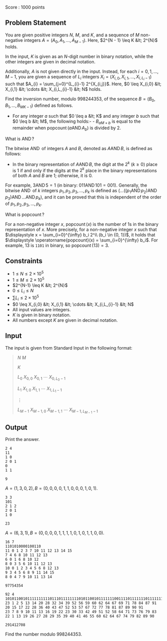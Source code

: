 Score : $1000$ points

## Problem Statement

You are given positive integers $N$, $M$, and $K$, and a sequence of $M$ non-negative integers $A = (A_{0}, A_{1}, \dots, A_{M-1})$. Here, $2^{N - 1} \leq K &lt; 2^{N}$ holds.

In the input, $K$ is given as an $N$-digit number in binary notation, while the other integers are given in decimal notation.

Additionally, $A$ is not given directly in the input. Instead, for each $i = 0, 1, \dots, M - 1$, you are given a sequence of $L_i$ integers $X_{i} = (X_{i,0}, X_{i,1}, \dots, X_{i,L_{i}-1})$ such that $A_{i} = \sum_{j=0}^{L_{i}-1} 2^{X_{i,j}}$. Here, $0 \leq X_{i,0} &lt; X_{i,1} &lt; \cdots &lt; X_{i,L_{i}-1} &lt; N$ holds.

Find the inversion number, modulo $998244353$, of the sequence $B = (B_{0}, B_{1}, \dots, B_{MK-1})$ defined as follows.

- For any integer $a$ such that $0 \leq a &lt; K$ and any integer $b$ such that $0 \leq b &lt; M$, the following holds:-   - $B_{aM+b}$ is equal to the remainder when $\operatorname{popcount}(a \operatorname{AND} A_{b})$ is divided by $2$.

What is $\operatorname{AND}$?

The bitwise $\operatorname{AND}$ of integers $A$ and $B$, denoted as $A \operatorname{AND} B$, is defined as follows:

- In the binary representation of $A \operatorname{AND} B$, the digit at the $2^k$ ($k \geq 0$) place is $1$ if and only if the digits at the $2^k$ place in the binary representations of both $A$ and $B$ are $1$; otherwise, it is $0$.

For example, $3 \operatorname{AND} 5 = 1$ (in binary: $011 \operatorname{AND} 101 = 001$). 
Generally, the bitwise $\operatorname{AND}$ of $k$ integers $p_1, p_2, p_3, \dots, p_k$ is defined as $(\dots ((p_1 \operatorname{AND} p_2) \operatorname{AND} p_3) \operatorname{AND} \dots \operatorname{AND} p_k)$, and it can be proved that this is independent of the order of $p_1, p_2, p_3, \dots, p_k$.

What is $\operatorname{popcount}$?

For a non-negative integer $x$, $\operatorname{popcount}(x)$ is the number of $1$s in the binary representation of $x$. More precisely, for a non-negative integer $x$ such that $\displaystyle x = \sum_{i=0}^{\infty} b_i 2^i\ (b_i \in {0, 1})$, it holds that $\displaystyle \operatorname{popcount}(x) = \sum_{i=0}^{\infty} b_i$.
For example, $13$ is `1101` in binary, so $\operatorname{popcount}(13) = 3$.

## Constraints

- $1 \leq N \leq 2 \times 10^5$
- $1 \leq M \leq 2 \times 10^5$
- $2^{N-1} \leq K &lt; 2^{N}$
- $0 \leq L_{i} \leq N$
- $\sum L_{i} \leq 2 \times 10^5$
- $0 \leq X_{i,0} &lt; X_{i,1} &lt; \cdots &lt; X_{i,L_{i}-1} &lt; N$
- All input values are integers.
- $K$ is given in binary notation.
- All numbers except $K$ are given in decimal notation.

## Input

The input is given from Standard Input in the following format:

> $N$ $M$
> 
> $K$
> 
> $L_{0}$ $X_{0,0}$ $X_{0,1}$ $\cdots$ $X_{0,L_{0}-1}$
> 
> $L_{1}$ $X_{1,0}$ $X_{1,1}$ $\cdots$ $X_{1,L_{1}-1}$
> 
> $\vdots$
> 
> $L_{M-1}$ $X_{M-1,0}$ $X_{M-1,1}$ $\cdots$ $X_{M-1,L_{M-1}-1}$

## Output

Print the answer.

```input1
2 4
11
1 0
2 0 1
0
1 1
```

```output1
9
```

$A = (1, 3, 0, 2), B = (0, 0, 0, 0, 1, 1, 0, 0, 0, 1, 0, 1)$.

```input2
3 3
101
2 1 2
2 0 1
1 0
```

```output2
23
```

$A = (6, 3, 1), B = (0, 0, 0, 0, 1, 1, 1, 1, 0, 1, 0, 1, 1, 0, 0)$.

```input3
16 7
1101010000100110
11 0 1 2 3 7 10 11 12 13 14 15
7 4 6 8 10 11 12 13
6 0 1 6 8 10 12
8 0 3 5 6 10 11 12 13
10 0 1 2 3 4 5 6 8 12 13
9 3 4 5 6 8 9 11 14 15
8 0 4 7 9 10 11 13 14
```

```output3
97754354
```

```input4
92 4
10101100101111111111011101111111101011001011111110011110111111101111111110100111100010111011
23 1 2 5 13 14 20 28 32 34 39 52 56 59 60 62 64 67 69 71 78 84 87 91
20 15 17 22 28 36 40 43 47 52 53 57 67 72 77 78 81 87 89 90 91
23 7 8 9 10 11 13 16 19 22 23 30 33 42 49 51 52 58 64 71 73 76 79 83
22 1 13 19 26 27 28 29 35 39 40 41 46 55 60 62 64 67 74 79 82 89 90
```

```output4
291412708
```

Find the number modulo $998244353$.